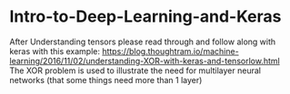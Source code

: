 # Intro-to-Deep-Learning-and-Keras

After Understanding tensors please read through and follow along with keras with this example: https://blog.thoughtram.io/machine-learning/2016/11/02/understanding-XOR-with-keras-and-tensorlow.html The XOR problem is used to illustrate the need for multilayer neural networks (that some things need more than 1 layer)
